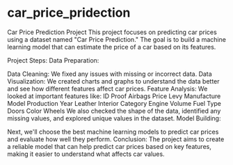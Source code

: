 # car_price_pridection
Car Price Prediction Project
This project focuses on predicting car prices using a dataset named "Car Price Prediction." The goal is to build a machine learning model that can estimate the price of a car based on its features.

Project Steps:
Data Preparation:

Data Cleaning: We fixed any issues with missing or incorrect data.
Data Visualization: We created charts and graphs to understand the data better and see how different features affect car prices.
Feature Analysis: We looked at important features like:
ID Proof
Airbags
Price
Levy
Manufacture
Model
Production Year
Leather Interior
Category
Engine Volume
Fuel Type
Doors
Color
Wheels
We also checked the shape of the data, identified any missing values, and explored unique values in the dataset.
Model Building:

Next, we'll choose the best machine learning models to predict car prices and evaluate how well they perform.
Conclusion:
The project aims to create a reliable model that can help predict car prices based on key features, making it easier to understand what affects car values.

